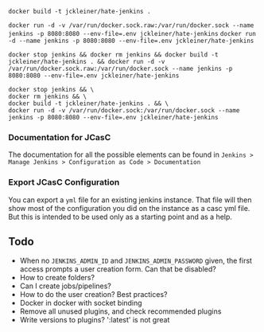 





`docker build -t jckleiner/hate-jenkins .`

`docker run -d -v /var/run/docker.sock.raw:/var/run/docker.sock --name jenkins -p 8080:8080 --env-file=.env jckleiner/hate-jenkins`
`docker run -d --name jenkins -p 8080:8080 --env-file=.env jckleiner/hate-jenkins`

`docker stop jenkins && docker rm jenkins && docker build -t jckleiner/hate-jenkins . && docker run -d -v /var/run/docker.sock.raw:/var/run/docker.sock --name jenkins -p 8080:8080 --env-file=.env jckleiner/hate-jenkins`

    docker stop jenkins && \
    docker rm jenkins && \
    docker build -t jckleiner/hate-jenkins . && \
    docker run -d -v /var/run/docker.sock:/var/run/docker.sock --name jenkins -p 8080:8080 --env-file=.env jckleiner/hate-jenkins

### Documentation for JCasC
The documentation for all the possible elements can be found in `Jenkins > Manage Jenkins > Configuration as Code > Documentation`

### Export JCasC Configuration
You can export a `yml` file for an existing jenkins instance. That file will then show most of the configuration you did on the instance as a casc yml file. 
But this is intended to be used only as a starting point and as a help.

## Todo

 * When no  `JENKINS_ADMIN_ID` and `JENKINS_ADMIN_PASSWORD` given, the first access prompts a user creation form. Can that be disabled?
 * How to create folders? 
 * Can I create jobs/pipelines?
 * How to do the user creation? Best practices?
 * Docker in docker with socket binding
 * Remove all unused plugins, and check recommended plugins
 * Write versions to plugins? ':latest' is not great